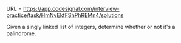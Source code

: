 URL = https://app.codesignal.com/interview-practice/task/HmNvEkfFShPhREMn4/solutions

Given a singly linked list of integers, determine whether or not it's a palindrome.